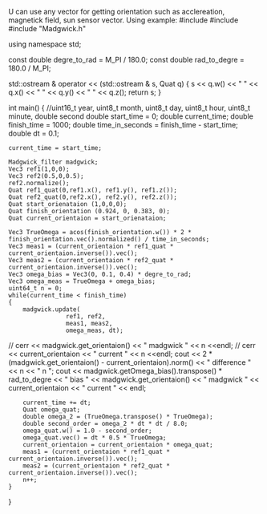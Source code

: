 U can use any vector for getting orientation such as acclereation, magnetick field, sun sensor vector.
Using example:
#include <iostream>
#include <fstream>
#include "Madgwick.h"

using namespace std;

const double degre_to_rad = M_PI / 180.0;
const double rad_to_degre = 180.0 / M_PI;

std::ostream & operator << (std::ostream & s, Quat q)
{
    s << q.w() << " " << q.x() << " " << q.y() << " " << q.z();
    return s;
}

int main()
{
    //uint16_t year, uint8_t month, uint8_t day, uint8_t hour, uint8_t minute, double second
    double start_time = 0;
    double current_time;
    double finish_time = 1000;
    double time_in_seconds = finish_time - start_time;
    double dt = 0.1;

    current_time = start_time;

    Madgwick_filter madgwick;
    Vec3 ref1(1,0,0);
    Vec3 ref2(0.5,0,0.5);
    ref2.normalize();
    Quat ref1_quat(0,ref1.x(), ref1.y(), ref1.z());
    Quat ref2_quat(0,ref2.x(), ref2.y(), ref2.z());
    Quat start_orienataion (1,0,0,0);
    Quat finish_orientation (0.924, 0, 0.383, 0);
    Quat current_orientaion = start_orienataion;

    Vec3 TrueOmega = acos(finish_orientation.w()) * 2 * finish_orientation.vec().normalized() / time_in_seconds;
    Vec3 meas1 = (current_orientaion * ref1_quat * current_orientaion.inverse()).vec();
    Vec3 meas2 = (current_orientaion * ref2_quat * current_orientaion.inverse()).vec();
    Vec3 omega_bias = Vec3(0, 0.1, 0.4) * degre_to_rad;
    Vec3 omega_meas = TrueOmega + omega_bias;
    uint64_t n = 0;
    while(current_time < finish_time)
    {
        madgwick.update(
                    ref1, ref2,
                    meas1, meas2,
                    omega_meas, dt);
//        cerr << madgwick.get_orientaion() << " madgwick " << n <<endl;
//        cerr << current_orientaion << " current " << n <<endl;
        cout << 2 * (madgwick.get_orientaion() - current_orientaion).norm() << " difference " << n << " n ";
        cout << madgwick.getOmega_bias().transpose() * rad_to_degre << " bias " << madgwick.get_orientaion() << " madgwick " << current_orientaion << " current " << endl;

        current_time += dt;
        Quat omega_quat;
        double omega_2 = (TrueOmega.transpose() * TrueOmega);
        double second_order = omega_2 * dt * dt / 8.0;
        omega_quat.w() = 1.0 - second_order;
        omega_quat.vec() = dt * 0.5 * TrueOmega;
        current_orientaion = current_orientaion * omega_quat;
        meas1 = (current_orientaion * ref1_quat * current_orientaion.inverse()).vec();
        meas2 = (current_orientaion * ref2_quat * current_orientaion.inverse()).vec();
        n++;
    }
}
